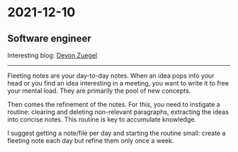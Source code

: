 # 2021-12-10

## Software engineer

Interesting blog: [Devon Zuegel](https://devonzuegel.com)

___

Fleeting notes are your day-to-day notes. When an idea pops into your head or you find an idea interesting in a meeting, you want to write it to free your mental load. They are primarily the pool of new concepts.

Then comes the refinement of the notes. For this, you need to instigate a routine: clearing and deleting non-relevant paragraphs, extracting the ideas into concise notes. This routine is key to accumulate knowledge.

I suggest getting a note/file per day and starting the routine small: create a fleeting note each day but refine them only once a week.
